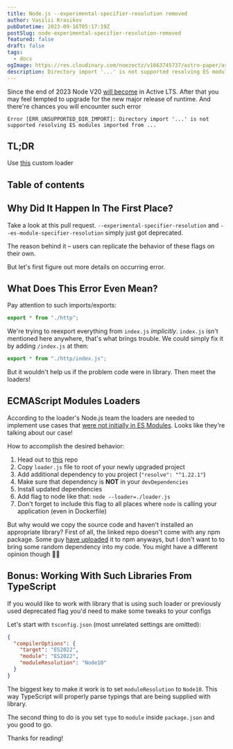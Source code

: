 ```yaml
---
title: Node.js --experimental-specifier-resolution removed
author: Vasilii Krasikov
pubDatetime: 2023-09-16T05:17:19Z
postSlug: node-experimental-specifier-resolution-removed
featured: false
draft: false
tags:
  - docs
ogImage: https://res.cloudinary.com/noezectz/v1663745737/astro-paper/astropaper-x-forestry-og_kqfwp0.png
description: Directory import '...' is not supported resolving ES modules imported from ...
---
```


Since the end of 2023 Node V20 [will become](https://nodejs.dev/en/about/releases/) in Active LTS. After that you may feel tempted to upgrade for the new major release of runtime. And there're chances you will encounter such error

```
Error [ERR_UNSUPPORTED_DIR_IMPORT]: Directory import '...' is not supported resolving ES modules imported from ...
```

## TL;DR

Use [this](https://github.com/nodejs/loaders-test/tree/main/commonjs-extension-resolution-loader) custom loader

## Table of contents

## Why Did It Happen In The First Place?

Take a look at this pull request. `--experimental-specifier-resolution` and `--es-module-specifier-resolution` simply just got deprecated.

The reason behind it – users can replicate the behavior of these flags on their own.

But let's first figure out more details on occurring error.

## What Does This Error Even Mean?

Pay attention to such imports/exports:

```js
export * from "./http";
```

We're trying to reexport everything from `index.js` _implicitly_. `index.js` isn't mentioned here anywhere, that's what brings trouble. We could simply fix it by adding `/index.js` at then:

```js
export * from "./http/index.js";
```

But it wouldn't help us if the problem code were in library. Then meet the loaders!

## ECMAScript Modules Loaders

According to the loader's Node.js team the loaders are needed to implement use cases that [were not initially in ES Modules](https://github.com/nodejs/loaders#history). Looks like they're talking about our case!

How to accomplish the desired behavior:

1. Head out to [this](https://github.com/nodejs/loaders-test/blob/main/commonjs-extension-resolution-loader/README.md) repo
2. Copy `loader.js` file to root of your newly upgraded project
3. Add additional dependency to you project (`"resolve": "^1.22.1"`)
4. Make sure that dependency is **NOT** in your `devDependencies`
5. Install updated dependencies
6. Add flag to node like that: `node --loader=./loader.js`
7. Don't forget to include this flag to all places where `node` is calling your application (even in Dockerfile)

But why would we copy the source code and haven't installed an appropriate library? First of all, the linked repo doesn't come with any npm package. Some guy [have uploaded](https://www.npmjs.com/package/commonjs-extension-resolution-loader) it to npm anyways, but I don't want to to bring some random dependency into my code. You might have a different opinion though 🤷‍♂️

## Bonus: Working With Such Libraries From TypeScript

If you would like to work with library that is using such loader or previously used deprecated flag you'd need to make some tweaks to your configs

Let's start with `tsconfig.json` (most unrelated settings are omitted):

```json
{
  "compilerOptions": {
    "target": "ES2022",
    "module": "ES2022",
    "moduleResolution": "Node10"
  }
}
```

The biggest key to make it work is to set `moduleResolution` to `Node10`. This way TypeScript will properly parse typings that are being supplied with library.

The second thing to do is you set `type` to `module` inside `package.json` and you good to go.

Thanks for reading!
